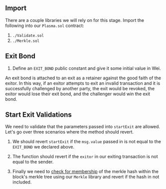 ## Import

There are a couple libraries we will rely on for this stage. Import the following into our `Plasma.sol` contract:

1. `./Validate.sol`
2. `./Merkle.sol`

## Exit Bond

1. Define an `EXIT_BOND` public constant and give it some initial value in Wei.

An exit bond is attached to an exit as a retainer against the good faith of the exitor. In this way, if an exitor attempts to exit an invalid transaction and it is successfully challenged by another party, the exit would be revoked, the exitor would lose their exit bond, and the challenger would win the exit bond.

## Start Exit Validations

We need to validate that the parameters passed into `startExit` are allowed. Let's go over three scenarios where the method should revert.

1. We should revert `startExit` if the `msg.value` passed in is not equal to the `EXIT_BOND` we declared above.

2. The function should revert if the `exitor` in our exiting transaction is not equal to the sender.

3. Finally we need to [check for membership](?tab=details&scroll=Merkle%20Proof) of the merkle hash within the block's merkle tree using our `Merkle` library and revert if the hash in not included. 
